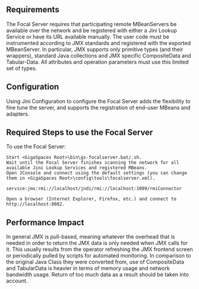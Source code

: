 Requirements
-------------

The Focal Server requires that participating remote MBeanServers be available over the network and be registered with either
a Jini Lookup Service or have its URL available manually.
The user code must be instrumented according to JMX standards and registered with the exported MBeanServer.
In particular, JMX supports only primitive types (and their wrappers), standard Java collections and JMX specific CompositeData and Tabular-Data.
All attributes and operation parameters must use this limited set of types.

Configuration
-------------

Using Jini Configuration to configure the Focal Server adds the flexibility to fine tune the server, and supports the registration of end-user MBeans and adapters.

Required Steps to use the Focal Server
--------------------------------------

To use the Focal Server:

    Start <GigaSpaces Root>\bin\gs-focalserver.bat/.sh.
    Wait until the Focal Server finishes scanning the network for all available Jini Lookup Services and registered MBeans.
    Open JConsole and connect using the default settings (you can change them in <GigaSpaces Root>\config\tools\focalserver.xml).

    service:jmx:rmi://localhost/jndi/rmi://localhost:1099/rmiConnector

    Open a browser (Internet Explorer, Firefox, etc.) and connect to http://localhost:8082.

Performance Impact
------------------

In general JMX is pull-based, meaning whatever the overhead that is needed in order to return the JMX data is only needed when JMX calls for it. 
This usually results from the operator refreshing the JMX frontend screen or periodically pulled by scripts for automated monitoring.
In comparison to the original Java Class they were converted from, use of CompositeData and TabularData is heavier in terms of memory 
usage and network bandwidth usage. Return of too much data as a result should be taken into account.
